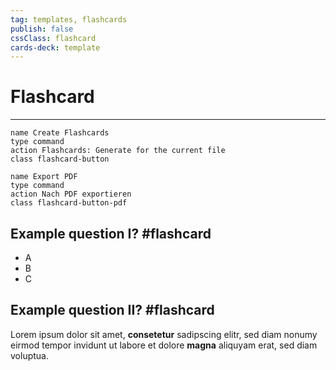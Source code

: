 ```yaml
---
tag: templates, flashcards
publish: false
cssClass: flashcard
cards-deck: template
---
```

# Flashcard
---

```button
name Create Flashcards
type command
action Flashcards: Generate for the current file
class flashcard-button
```

```button
name Export PDF
type command
action Nach PDF exportieren
class flashcard-button-pdf
```

## Example **question** I? #flashcard
* A
* B
* C

## **Example** question II? #flashcard
Lorem ipsum dolor sit amet, **consetetur** sadipscing elitr, sed diam nonumy eirmod tempor invidunt ut labore et dolore **magna** aliquyam erat, sed diam voluptua.